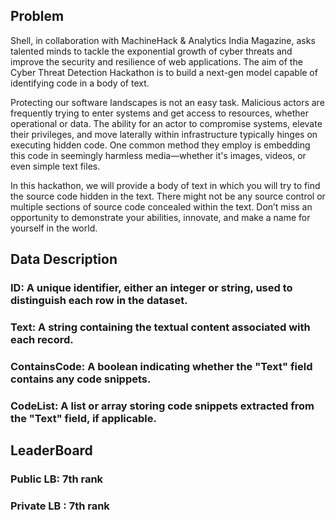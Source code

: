 ## Problem
Shell, in collaboration with MachineHack & Analytics India Magazine, asks talented minds to tackle the exponential growth of cyber threats and improve the security and resilience of web applications. 
The aim of the Cyber Threat Detection Hackathon is to build a next-gen model capable of identifying code in a body of text. 

Protecting our software landscapes is not an easy task. Malicious actors are frequently trying to enter systems and get access to resources, whether operational or data. 
The ability for an actor to compromise systems, elevate their privileges, and move laterally within infrastructure typically hinges on executing hidden code. 
One common method they employ is embedding this code in seemingly harmless media—whether it's images, videos, or even simple text files.

 In this hackathon, we will provide a body of text in which you will try to find the source code hidden in the text. There might not be any source control or multiple sections of source code concealed within the text. 
 Don’t miss an opportunity to demonstrate your abilities, innovate, and make a name for yourself in the world. 

## Data Description
### ID: A unique identifier, either an integer or string, used to distinguish each row in the dataset.

### Text: A string containing the textual content associated with each record.

### ContainsCode: A boolean indicating whether the "Text" field contains any code snippets.

### CodeList: A list or array storing code snippets extracted from the "Text" field, if applicable.

## LeaderBoard
### Public LB: 7th rank
### Private LB : 7th rank
